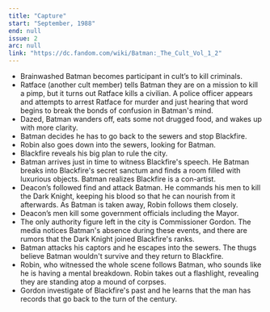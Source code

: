 ```yaml
---
title: "Capture"
start: "September, 1988"
end: null
issue: 2
arc: null
link: "https://dc.fandom.com/wiki/Batman:_The_Cult_Vol_1_2"
---
```


- Brainwashed Batman becomes participant in cult’s to kill criminals. 
- Ratface (another cult member) tells Batman they are on a mission to kill a pimp, but it turns out Ratface kills a civilian. A police officer appears and attempts to arrest Ratface for murder and just hearing that word begins to break the bonds of confusion in Batman's mind.
- Dazed, Batman wanders off, eats some not drugged food, and wakes up with more clarity.
- Batman decides he has to go back to the sewers and stop Blackfire.
- Robin also goes down into the sewers, looking for Batman.
- Blackfire reveals his big plan to rule the city.
- Batman arrives just in time to witness Blackfire's speech. He Batman breaks into Blackfire's secret sanctum and finds a room filled with luxurious objects. Batman realizes Blackfire is a con-artist.
- Deacon’s followed find and attack Batman. He commands his men to kill the Dark Knight, keeping his blood so that he can nourish from it afterwards. As Batman is taken away, Robin follows them closely.
- Deacon’s men kill some government officials including the Mayor. 
- The only authority figure left in the city is Commissioner Gordon.  The media notices Batman's absence during these events, and there are rumors that the Dark Knight joined Blackfire's ranks.
- Batman attacks his captors and he escapes into the sewers. The thugs believe Batman wouldn't survive and they return to Blackfire. 
- Robin, who witnessed the whole scene follows Batman, who sounds like he is having a mental breakdown. Robin takes out a flashlight, revealing they are standing atop a mound of corpses.
- Gordon investigate of Blackfire's past and he learns that the man has records that go back to the turn of the century.

